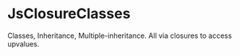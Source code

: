 # JsClosureClasses

Classes, Inheritance, Multiple-inheritance. All via closures to access upvalues. 
